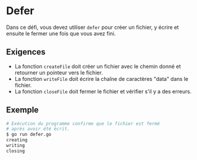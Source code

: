 # Defer

Dans ce défi, vous devez utiliser `defer` pour créer un fichier, y écrire et ensuite le fermer une fois que vous avez fini.

## Exigences

- La fonction `createFile` doit créer un fichier avec le chemin donné et retourner un pointeur vers le fichier.
- La fonction `writeFile` doit écrire la chaîne de caractères "data" dans le fichier.
- La fonction `closeFile` doit fermer le fichier et vérifier s'il y a des erreurs.

## Exemple

```sh
# Exécution du programme confirme que le fichier est fermé
# après avoir été écrit.
$ go run defer.go
creating
writing
closing
```
